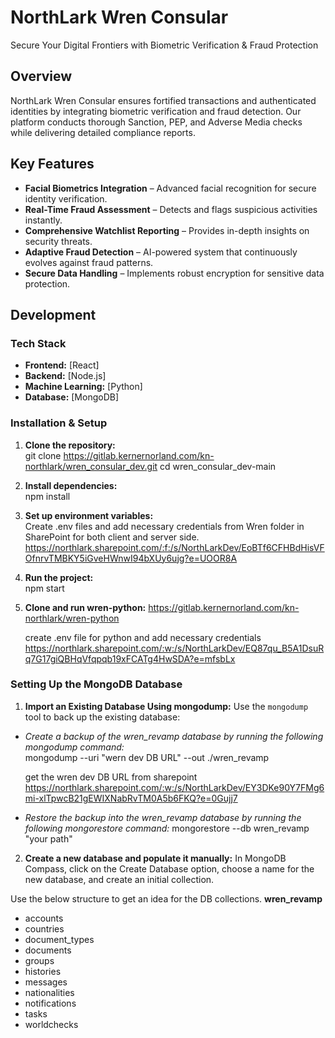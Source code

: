 # NorthLark Wren Consular  
Secure Your Digital Frontiers with Biometric Verification & Fraud Protection  

## **Overview**  
NorthLark Wren Consular ensures fortified transactions and authenticated identities by integrating biometric verification and fraud detection. Our platform conducts thorough Sanction, PEP, and Adverse Media checks while delivering detailed compliance reports.  

## **Key Features**  
- **Facial Biometrics Integration** – Advanced facial recognition for secure identity verification.  
- **Real-Time Fraud Assessment** – Detects and flags suspicious activities instantly.  
- **Comprehensive Watchlist Reporting** – Provides in-depth insights on security threats.  
- **Adaptive Fraud Detection** – AI-powered system that continuously evolves against fraud patterns.  
- **Secure Data Handling** – Implements robust encryption for sensitive data protection.  

## **Development**  
### **Tech Stack**  
- **Frontend:** [React]  
- **Backend:** [Node.js]
- **Machine Learning:** [Python]  
- **Database:** [MongoDB]    

### **Installation & Setup**  
1. **Clone the repository:**  
   git clone https://gitlab.kernernorland.com/kn-northlark/wren_consular_dev.git
   cd wren_consular_dev-main

2. **Install dependencies:**  
   npm install

3. **Set up environment variables:**  
   Create .env files and add necessary credentials from Wren folder in SharePoint for both client and server side.
   https://northlark.sharepoint.com/:f:/s/NorthLarkDev/EoBTf6CFHBdHisVFOfnrvTMBKY5iGveHWnwI94bXUy6ujg?e=UOOR8A

4. **Run the project:**  
   npm start

5. **Clone and run wren-python:**
   https://gitlab.kernernorland.com/kn-northlark/wren-python

   create .env file for python and add necessary credentials
   https://northlark.sharepoint.com/:w:/s/NorthLarkDev/EQ87qu_B5A1DsuRq7G17giQBHqVfqpqb19xFCATg4HwSDA?e=mfsbLx

### **Setting Up the MongoDB Database**
1. **Import an Existing Database Using mongodump:** 
 Use the `mongodump` tool to back up the existing database:

- *Create a backup of the wren_revamp database by running the following mongodump command:*  
    mongodump --uri "wern dev DB URL" --out ./wren_revamp

   get the wren dev DB URL from sharepoint 
   https://northlark.sharepoint.com/:w:/s/NorthLarkDev/EY3DKe90Y7FMg6mi-xlTpwcB21gEWIXNabRvTM0A5b6FKQ?e=0Gujj7

- *Restore the backup into the wren_revamp database by running the following mongorestore command:* 
   mongorestore --db wren_revamp "your path"

2. **Create a new database and populate it manually:** 
In MongoDB Compass, click on the Create Database option, choose a name for the new database, and create an initial collection. 

Use the below structure to get an idea for the DB collections.
**wren_revamp**
- accounts
- countries
- document_types   
- documents  
- groups 
- histories 
- messages  
- nationalities 
- notifications
- tasks    
- worldchecks

